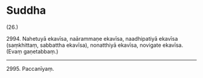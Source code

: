 # Suddha

(26.)

2994\. Nahetuyā ekavīsa, naārammaṇe ekavīsa, naadhipatiyā ekavīsa (saṃkhittaṃ, sabbattha ekavīsa), nonatthiyā ekavīsa, novigate ekavīsa. (Evaṃ gaṇetabbaṃ.)

---

2995\. Paccanīyaṃ.
